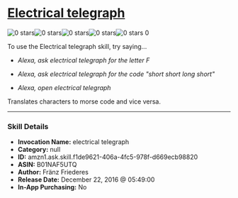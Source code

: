 # [Electrical telegraph](http://alexa.amazon.com/#skills/amzn1.ask.skill.f1de9621-406a-4fc5-978f-d669ecb98820)
![0 stars](../../images/ic_star_border_black_18dp_1x.png)![0 stars](../../images/ic_star_border_black_18dp_1x.png)![0 stars](../../images/ic_star_border_black_18dp_1x.png)![0 stars](../../images/ic_star_border_black_18dp_1x.png)![0 stars](../../images/ic_star_border_black_18dp_1x.png) 0

To use the Electrical telegraph skill, try saying...

* *Alexa, ask electrical telegraph for the letter F*

* *Alexa, ask electrical telegraph for the code "short short long short"*

* *Alexa, open electrical telegraph*

Translates characters to morse code and vice versa.

***

### Skill Details

* **Invocation Name:** electrical telegraph
* **Category:** null
* **ID:** amzn1.ask.skill.f1de9621-406a-4fc5-978f-d669ecb98820
* **ASIN:** B01NAF5UTQ
* **Author:** Fränz Friederes
* **Release Date:** December 22, 2016 @ 05:49:00
* **In-App Purchasing:** No
